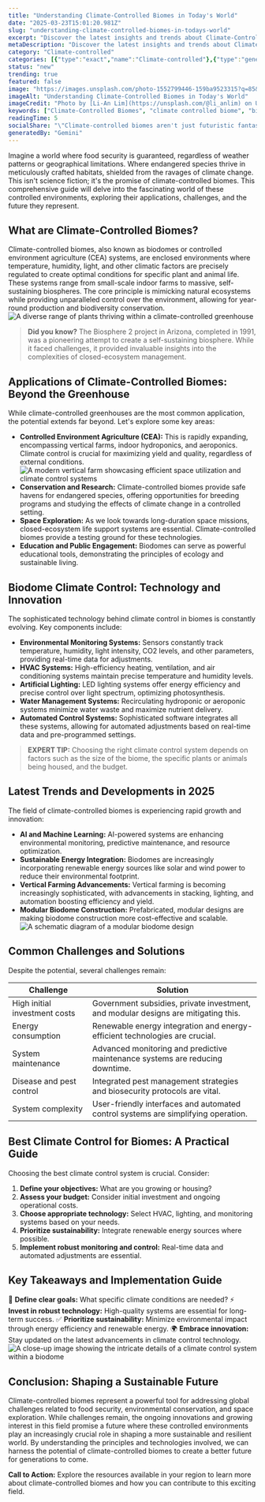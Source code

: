 ```yaml
---
title: "Understanding Climate-Controlled Biomes in Today's World"
date: "2025-03-23T15:01:20.981Z"
slug: "understanding-climate-controlled-biomes-in-todays-world"
excerpt: "Discover the latest insights and trends about Climate-Controlled Biomes. This comprehensive guide covers everything you need to know about Climate-Controlled Biomes in 2025."
metaDescription: "Discover the latest insights and trends about Climate-Controlled Biomes. This comprehensive guide covers everything you need to know about Climate-Controll..."
category: "Climate-controlled"
categories: [{"type":"exact","name":"Climate-controlled"},{"type":"general","name":"Environmental Science"},{"type":"medium","name":"Ecosystem Engineering"},{"type":"specific","name":"Biosphere Simulation"},{"type":"niche","name":"Precision Agriculture"}]
status: "new"
trending: true
featured: false
image: "https://images.unsplash.com/photo-1552799446-159ba9523315?q=85&w=1200&fit=max&fm=webp&auto=compress"
imageAlt: "Understanding Climate-Controlled Biomes in Today's World"
imageCredit: "Photo by [Li-An Lim](https://unsplash.com/@li_anlim) on Unsplash"
keywords: ["Climate-Controlled Biomes", "climate controlled biome", "biodome climate control", "controlled environment agriculture", "climate controlled greenhouse", "vertical farming climate control", "biosphere climate systems", "commercial biodome construction", "climate controlled indoor farming", "best climate control for biomes"]
readingTime: 5
socialShare: "\"Climate-controlled biomes aren't just futuristic fantasies—they're offering real-world solutions to food security and environmental challenges right now.\""
generatedBy: "Gemini"
---
```




Imagine a world where food security is guaranteed, regardless of weather patterns or geographical limitations. Where endangered species thrive in meticulously crafted habitats, shielded from the ravages of climate change. This isn't science fiction; it's the promise of climate-controlled biomes.  This comprehensive guide will delve into the fascinating world of these controlled environments, exploring their applications, challenges, and the future they represent.

## What are Climate-Controlled Biomes?

Climate-controlled biomes, also known as biodomes or controlled environment agriculture (CEA) systems, are enclosed environments where temperature, humidity, light, and other climatic factors are precisely regulated to create optimal conditions for specific plant and animal life.  These systems range from small-scale indoor farms to massive, self-sustaining biospheres.  The core principle is mimicking natural ecosystems while providing unparalleled control over the environment, allowing for year-round production and biodiversity conservation. ![A diverse range of plants thriving within a climate-controlled greenhouse](https://images.unsplash.com/photo-1552799446-159ba9523315?q=85&w=1200&fit=max&fm=webp&auto=compress)

> **Did you know?** The Biosphere 2 project in Arizona, completed in 1991, was a pioneering attempt to create a self-sustaining biosphere. While it faced challenges, it provided invaluable insights into the complexities of closed-ecosystem management.

## Applications of Climate-Controlled Biomes: Beyond the Greenhouse

While climate-controlled greenhouses are the most common application, the potential extends far beyond.  Let's explore some key areas:

* **Controlled Environment Agriculture (CEA):**  This is rapidly expanding, encompassing vertical farms, indoor hydroponics, and aeroponics.  Climate control is crucial for maximizing yield and quality, regardless of external conditions. ![A modern vertical farm showcasing efficient space utilization and climate control systems](https://images.unsplash.com/photo-1562155955-1cb2d73488d7?q=85&w=1200&fit=max&fm=webp&auto=compress)
* **Conservation and Research:**  Climate-controlled biomes provide safe havens for endangered species, offering opportunities for breeding programs and studying the effects of climate change in a controlled setting.
* **Space Exploration:**  As we look towards long-duration space missions, closed-ecosystem life support systems are essential. Climate-controlled biomes provide a testing ground for these technologies.
* **Education and Public Engagement:**  Biodomes can serve as powerful educational tools, demonstrating the principles of ecology and sustainable living.

## Biodome Climate Control: Technology and Innovation

The sophisticated technology behind climate control in biomes is constantly evolving. Key components include:

* **Environmental Monitoring Systems:**  Sensors constantly track temperature, humidity, light intensity, CO2 levels, and other parameters, providing real-time data for adjustments.
* **HVAC Systems:**  High-efficiency heating, ventilation, and air conditioning systems maintain precise temperature and humidity levels.
* **Artificial Lighting:**  LED lighting systems offer energy efficiency and precise control over light spectrum, optimizing photosynthesis.
* **Water Management Systems:**  Recirculating hydroponic or aeroponic systems minimize water waste and maximize nutrient delivery.
* **Automated Control Systems:**  Sophisticated software integrates all these systems, allowing for automated adjustments based on real-time data and pre-programmed settings.

> **EXPERT TIP:**  Choosing the right climate control system depends on factors such as the size of the biome, the specific plants or animals being housed, and the budget.

## Latest Trends and Developments in 2025

The field of climate-controlled biomes is experiencing rapid growth and innovation:

* **AI and Machine Learning:**  AI-powered systems are enhancing environmental monitoring, predictive maintenance, and resource optimization.
* **Sustainable Energy Integration:**  Biodomes are increasingly incorporating renewable energy sources like solar and wind power to reduce their environmental footprint.
* **Vertical Farming Advancements:**  Vertical farming is becoming increasingly sophisticated, with advancements in stacking, lighting, and automation boosting efficiency and yield.
* **Modular Biodome Construction:**  Prefabricated, modular designs are making biodome construction more cost-effective and scalable. ![A schematic diagram of a modular biodome design](https://images.unsplash.com/photo-1579003593419-98f949b9398f?q=85&w=1200&fit=max&fm=webp&auto=compress)

## Common Challenges and Solutions

Despite the potential, several challenges remain:

| Challenge                     | Solution                                                                     |
|---------------------------------|-----------------------------------------------------------------------------|
| High initial investment costs   | Government subsidies, private investment, and modular designs are mitigating this. |
| Energy consumption             | Renewable energy integration and energy-efficient technologies are crucial.     |
| System maintenance              | Advanced monitoring and predictive maintenance systems are reducing downtime.   |
| Disease and pest control        | Integrated pest management strategies and biosecurity protocols are vital.     |
| System complexity              | User-friendly interfaces and automated control systems are simplifying operation.|

##  Best Climate Control for Biomes:  A Practical Guide

Choosing the best climate control system is crucial.  Consider:

1. **Define your objectives:** What are you growing or housing?
2. **Assess your budget:**  Consider initial investment and ongoing operational costs.
3. **Choose appropriate technology:**  Select HVAC, lighting, and monitoring systems based on your needs.
4. **Prioritize sustainability:**  Integrate renewable energy sources where possible.
5. **Implement robust monitoring and control:**  Real-time data and automated adjustments are essential.

## Key Takeaways and Implementation Guide

🔑 **Define clear goals:** What specific climate conditions are needed?
⚡ **Invest in robust technology:**  High-quality systems are essential for long-term success.
✅ **Prioritize sustainability:** Minimize environmental impact through energy efficiency and renewable energy.
🌍 **Embrace innovation:** Stay updated on the latest advancements in climate control technology. ![A close-up image showing the intricate details of a climate control system within a biodome](https://images.unsplash.com/photo-1616164744857-1439f3dd5687?q=85&w=1200&fit=max&fm=webp&auto=compress)

## Conclusion: Shaping a Sustainable Future

Climate-controlled biomes represent a powerful tool for addressing global challenges related to food security, environmental conservation, and space exploration.  While challenges remain, the ongoing innovations and growing interest in this field promise a future where these controlled environments play an increasingly crucial role in shaping a more sustainable and resilient world.  By understanding the principles and technologies involved, we can harness the potential of climate-controlled biomes to create a better future for generations to come.

**Call to Action:**  Explore the resources available in your region to learn more about climate-controlled biomes and how you can contribute to this exciting field.

